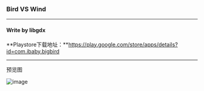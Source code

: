 ### Bird VS Wind 
---- 
#### Write by libgdx
 **Playstore下载地址：**https://play.google.com/store/apps/details?id=com.ibaby.bigbird
***
预览图  
 
 ![image][image-1]

[image-1]:	https://github.com/jianghaibing/BigBird/raw/master/git.gif
